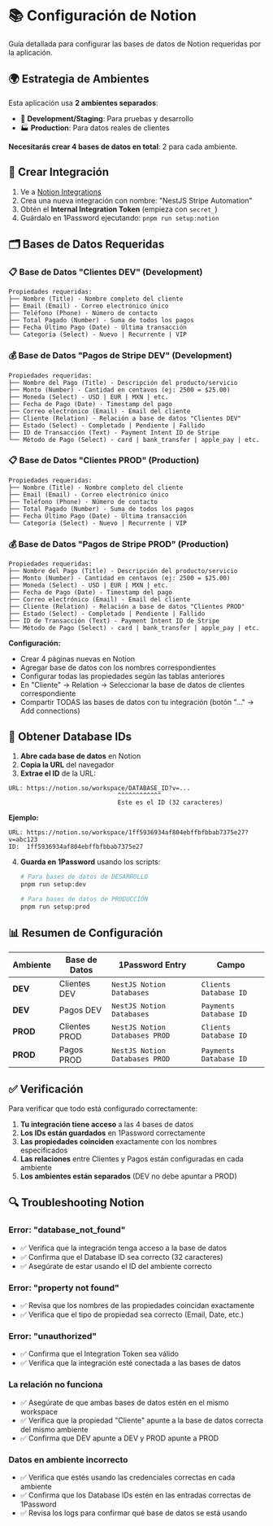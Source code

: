 # 📚 Configuración de Notion

Guía detallada para configurar las bases de datos de Notion requeridas por la aplicación.

## 🌍 Estrategia de Ambientes

Esta aplicación usa **2 ambientes separados**:
- 🧪 **Development/Staging**: Para pruebas y desarrollo
- 🏭 **Production**: Para datos reales de clientes

**Necesitarás crear 4 bases de datos en total**: 2 para cada ambiente.

## 🔗 Crear Integración

1. Ve a [Notion Integrations](https://www.notion.so/my-integrations)
2. Crea una nueva integración con nombre: "NestJS Stripe Automation"
3. Obtén el **Internal Integration Token** (empieza con `secret_`)
4. Guárdalo en 1Password ejecutando: `pnpm run setup:notion`

## 🗂️ Bases de Datos Requeridas

### 📋 Base de Datos "Clientes DEV" (Development)

```
Propiedades requeridas:
├── Nombre (Title) - Nombre completo del cliente
├── Email (Email) - Correo electrónico único
├── Teléfono (Phone) - Número de contacto
├── Total Pagado (Number) - Suma de todos los pagos
├── Fecha Último Pago (Date) - Última transacción
└── Categoría (Select) - Nuevo | Recurrente | VIP
```

### 💰 Base de Datos "Pagos de Stripe DEV" (Development)

```
Propiedades requeridas:
├── Nombre del Pago (Title) - Descripción del producto/servicio
├── Monto (Number) - Cantidad en centavos (ej: 2500 = $25.00)
├── Moneda (Select) - USD | EUR | MXN | etc.
├── Fecha de Pago (Date) - Timestamp del pago
├── Correo electrónico (Email) - Email del cliente
├── Cliente (Relation) - Relación a base de datos "Clientes DEV"
├── Estado (Select) - Completado | Pendiente | Fallido
├── ID de Transacción (Text) - Payment Intent ID de Stripe
└── Método de Pago (Select) - card | bank_transfer | apple_pay | etc.
```

### 📋 Base de Datos "Clientes PROD" (Production)

```
Propiedades requeridas:
├── Nombre (Title) - Nombre completo del cliente
├── Email (Email) - Correo electrónico único
├── Teléfono (Phone) - Número de contacto
├── Total Pagado (Number) - Suma de todos los pagos
├── Fecha Último Pago (Date) - Última transacción
└── Categoría (Select) - Nuevo | Recurrente | VIP
```

### 💰 Base de Datos "Pagos de Stripe PROD" (Production)

```
Propiedades requeridas:
├── Nombre del Pago (Title) - Descripción del producto/servicio
├── Monto (Number) - Cantidad en centavos (ej: 2500 = $25.00)
├── Moneda (Select) - USD | EUR | MXN | etc.
├── Fecha de Pago (Date) - Timestamp del pago
├── Correo electrónico (Email) - Email del cliente
├── Cliente (Relation) - Relación a base de datos "Clientes PROD"
├── Estado (Select) - Completado | Pendiente | Fallido
├── ID de Transacción (Text) - Payment Intent ID de Stripe
└── Método de Pago (Select) - card | bank_transfer | apple_pay | etc.
```

**Configuración:**
- Crear 4 páginas nuevas en Notion
- Agregar base de datos con los nombres correspondientes
- Configurar todas las propiedades según las tablas anteriores
- En "Cliente" → Relation → Seleccionar la base de datos de clientes correspondiente
- Compartir TODAS las bases de datos con tu integración (botón "..." → Add connections)

## 🔑 Obtener Database IDs

1. **Abre cada base de datos** en Notion
2. **Copia la URL** del navegador
3. **Extrae el ID** de la URL:

```
URL: https://notion.so/workspace/DATABASE_ID?v=...
                              ^^^^^^^^^^^^
                              Este es el ID (32 caracteres)
```

**Ejemplo:**
```
URL: https://notion.so/workspace/1ff5936934af804ebffbfbbab7375e27?v=abc123
ID:  1ff5936934af804ebffbfbbab7375e27
```

4. **Guarda en 1Password** usando los scripts:
   ```bash
   # Para bases de datos de DESARROLLO
   pnpm run setup:dev
   
   # Para bases de datos de PRODUCCIÓN
   pnpm run setup:prod
   ```

## 📊 Resumen de Configuración

| Ambiente | Base de Datos | 1Password Entry | Campo |
|----------|---------------|-----------------|-------|
| **DEV** | Clientes DEV | `NestJS Notion Databases` | `Clients Database ID` |
| **DEV** | Pagos DEV | `NestJS Notion Databases` | `Payments Database ID` |
| **PROD** | Clientes PROD | `NestJS Notion Databases PROD` | `Clients Database ID` |
| **PROD** | Pagos PROD | `NestJS Notion Databases PROD` | `Payments Database ID` |

## ✅ Verificación

Para verificar que todo está configurado correctamente:

1. **Tu integración tiene acceso** a las 4 bases de datos
2. **Los IDs están guardados** en 1Password correctamente  
3. **Las propiedades coinciden** exactamente con los nombres especificados
4. **Las relaciones** entre Clientes y Pagos están configuradas en cada ambiente
5. **Los ambientes están separados** (DEV no debe apuntar a PROD)

## 🔍 Troubleshooting Notion

### Error: "database_not_found"
- ✅ Verifica que la integración tenga acceso a la base de datos
- ✅ Confirma que el Database ID sea correcto (32 caracteres)
- ✅ Asegúrate de estar usando el ID del ambiente correcto

### Error: "property not found"
- ✅ Revisa que los nombres de las propiedades coincidan exactamente
- ✅ Verifica que el tipo de propiedad sea correcto (Email, Date, etc.)

### Error: "unauthorized"
- ✅ Confirma que el Integration Token sea válido
- ✅ Verifica que la integración esté conectada a las bases de datos

### La relación no funciona
- ✅ Asegúrate de que ambas bases de datos estén en el mismo workspace
- ✅ Verifica que la propiedad "Cliente" apunte a la base de datos correcta del mismo ambiente
- ✅ Confirma que DEV apunte a DEV y PROD apunte a PROD

### Datos en ambiente incorrecto
- ✅ Verifica que estés usando las credenciales correctas en cada ambiente
- ✅ Confirma que los Database IDs estén en las entradas correctas de 1Password
- ✅ Revisa los logs para confirmar qué base de datos se está usando 